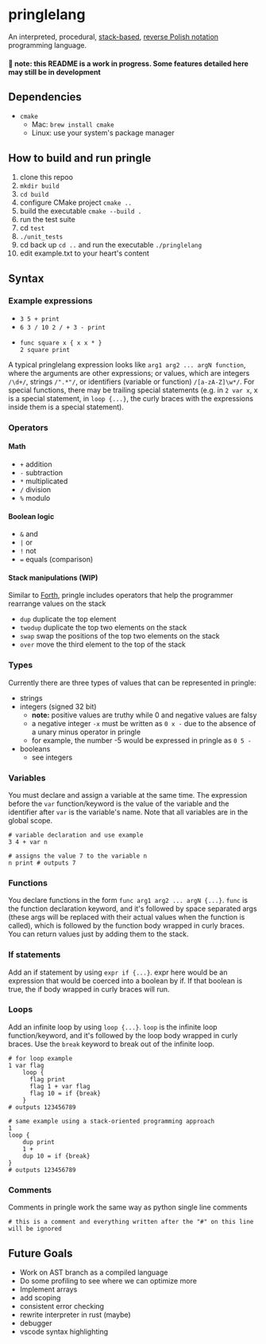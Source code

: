 # pringlelang
An interpreted, procedural, [stack-based](https://en.wikipedia.org/wiki/Stack-oriented_programming), [reverse Polish notation](https://en.wikipedia.org/wiki/Reverse_Polish_notation) programming language.

#### :memo: **note:** this README is a work in progress. Some features detailed here may still be in development

## Dependencies

* `cmake`
  * Mac: `brew install cmake`
  * Linux: use your system's package manager

## How to build and run pringle

1. clone this repoo
1. `mkdir build`
1. `cd build`
1. configure CMake project `cmake ..`
1. build the executable `cmake --build .`
1. run the test suite
  1. cd `test`
  1. `./unit_tests`
1. cd back up `cd ..` and run the executable `./pringlelang`
1. edit example.txt to your heart's content

## Syntax
### Example expressions 

* `3 5 + print`
* `6 3 / 10 2 / + 3 - print`
* ```
  func square x { x x * }
  2 square print
  ```

A typical pringlelang expression looks like `arg1 arg2 ... argN function`, where the arguments are other expressions; or values, which are integers ``/\d+/``, strings ``/".*"/``, or identifiers (variable or function) ``/[a-zA-Z]\w*/``. For special functions, there may be trailing special statements (e.g. in `2 var x`, x is a special statement, in `loop {...}`, the curly braces with the expressions inside them is a special statement).

### Operators
#### Math
- `+` addition
- `-` subtraction
- `*` multiplicated
- `/` division
- `%` modulo

#### Boolean logic
- `&` and
- `|` or
- `!` not
- `=` equals (comparison)

#### Stack manipulations (WIP)

Similar to [Forth](https://www.forth.com/starting-forth/2-stack-manipulation-operators-arithmetic/), pringle includes operators that help the programmer rearrange values on the stack

- ``dup`` duplicate the top element
- ``twodup`` duplicate the top two elements on the stack
- ``swap`` swap the positions of the top two elements on the stack
- ``over`` move the third element to the top of the stack


### Types

Currently there are three types of values that can be represented in pringle:

- strings
- integers (signed 32 bit)
  - **note:** positive values are truthy while 0 and negative values are falsy  
  - a negative integer ``-x`` must be written as ``0 x -`` due to the absence of a unary minus operator in pringle
  - for example, the number -5 would be expressed in pringle as ``0 5 -``
- booleans
  - see integers

### Variables

You must declare and assign a variable at the same time. The expression before the `var` function/keyword is the value of the variable and the identifier after `var` is the variable's name. Note that all variables are in the global scope.

```
# variable declaration and use example
3 4 + var n 
```

```
# assigns the value 7 to the variable n
n print # outputs 7
```

### Functions

You declare functions in the form `func arg1 arg2 ... argN {...}`. `func` is the function declaration keyword, and it's followed by space separated args (these args will be replaced with their actual values when the function is called), which is followed by the function body wrapped in curly braces. You can return values just by adding them to the stack.

### If statements

Add an if statement by using `expr if {...}`. expr here would be an expression that would be coerced into a boolean by if. If that boolean is true, the if body wrapped in curly braces will run.

### Loops

Add an infinite loop by using `loop {...}`. `loop` is the infinite loop function/keyword, and it's followed by the loop body wrapped in curly braces. Use the `break` keyword to break out of the infinite loop.

```
# for loop example
1 var flag
    loop {
      flag print
      flag 1 + var flag
      flag 10 = if {break}
    }
# outputs 123456789
```

```
# same example using a stack-oriented programming approach
1
loop {
    dup print
    1 +
    dup 10 = if {break}
}
# outputs 123456789
```

### Comments

Comments in pringle work the same way as python single line comments

```
# this is a comment and everything written after the "#" on this line will be ignored
```

## Future Goals

- Work on AST branch as a compiled language
- Do some profiling to see where we can optimize more
- Implement arrays
- add scoping
- consistent error checking
- rewrite interpreter in rust (maybe)
- debugger
- vscode syntax highlighting
